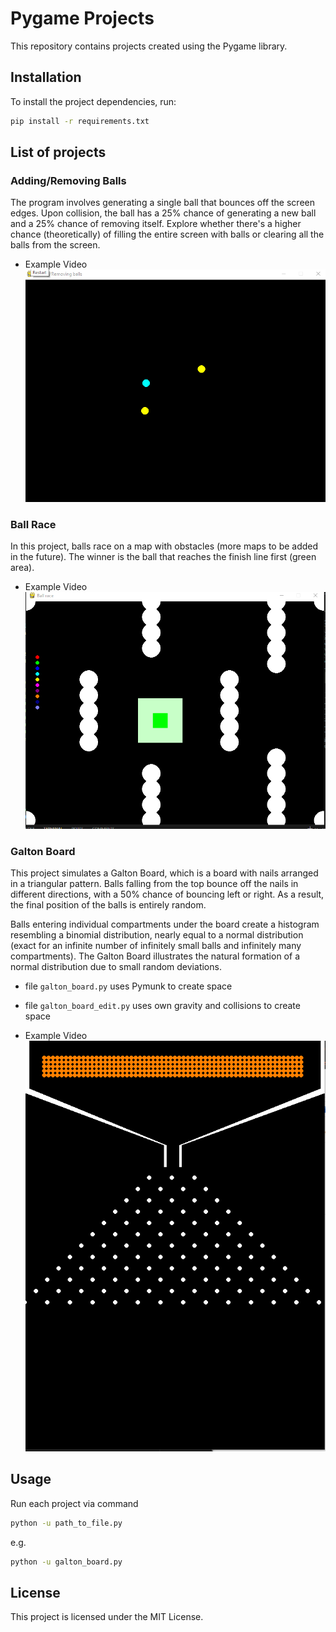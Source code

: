 # Pygame Projects

This repository contains projects created using the Pygame library. 

## Installation

To install the project dependencies, run:

```bash
pip install -r requirements.txt
```

## List of projects
### Adding/Removing Balls

The program involves generating a single ball that bounces off the screen edges. Upon collision, the ball has a 25% chance of generating a new ball and a 25% chance of removing itself. Explore whether there's a higher chance (theoretically) of filling the entire screen with balls or clearing all the balls from the screen.

- Example Video
![Adding/Removing Balls](/images/adding_removing_balls.gif)

### Ball Race

In this project, balls race on a map with obstacles (more maps to be added in the future). The winner is the ball that reaches the finish line first (green area).

- Example Video
![Ball Race](/images/ball_race_1.gif)

### Galton Board 
This project simulates a Galton Board, which is a board with nails arranged in a triangular pattern. Balls falling from the top bounce off the nails in different directions, with a 50% chance of bouncing left or right. As a result, the final position of the balls is entirely random.

Balls entering individual compartments under the board create a histogram resembling a binomial distribution, nearly equal to a normal distribution (exact for an infinite number of infinitely small balls and infinitely many compartments). The Galton Board illustrates the natural formation of a normal distribution due to small random deviations.
- file `galton_board.py` uses Pymunk to create space
- file `galton_board_edit.py` uses own gravity and collisions to create space

- Example Video
![Galton_board](/images/galton_board_pymunk.gif)

## Usage
Run each project via command
```bash
python -u path_to_file.py
```
e.g.
```bash
python -u galton_board.py
```

## License

This project is licensed under the MIT License.

